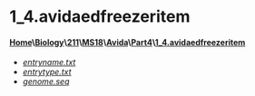 # 1_4.avidaedfreezeritem
#### [Home](..\..\..\..\..\..)\\[Biology](..\..\..\..\..)\\[211](..\..\..\..)\\[MS18](..\..\..)\\[Avida](..\..)\\[Part4](..)\\[1_4.avidaedfreezeritem]()
- [_entryname.txt_](entryname.txt)
- [_entrytype.txt_](entrytype.txt)
- [_genome.seq_](genome.seq)
